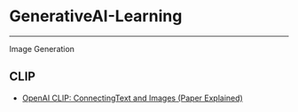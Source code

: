 # GenerativeAI-Learning
---
Image Generation
## CLIP
- [OpenAI CLIP: ConnectingText and Images (Paper Explained)](https://www.youtube.com/watch?v=T9XSU0pKX2E&t=610s)
